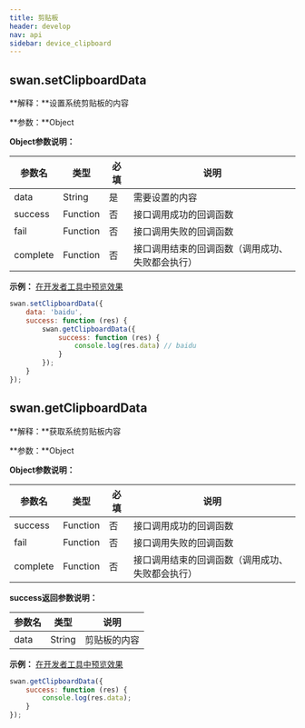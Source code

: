 ```yaml
---
title: 剪贴板
header: develop
nav: api
sidebar: device_clipboard
---
```


## swan.setClipboardData

**解释：**设置系统剪贴板的内容

**参数：**Object

**Object参数说明：**

|参数名 |类型  |必填  |说明|
|---- | ---- | ---- |---- |
|data  |  String  |是  | 需要设置的内容|
|success |Function  |  否  | 接口调用成功的回调函数|
|fail  | Function  |  否  | 接口调用失败的回调函数|
|complete   | Function   | 否  | 接口调用结束的回调函数（调用成功、失败都会执行）|

**示例：**
<a href="swanide://fragment/fb9c6df88f60031316330ec0fe156cad1540394512" title="在开发者工具中预览效果" target="_blank">在开发者工具中预览效果</a>
```js
swan.setClipboardData({
    data: 'baidu',
    success: function (res) {
        swan.getClipboardData({
            success: function (res) {
                console.log(res.data) // baidu
            }
        });
    }
});
```
<!-- #### 错误码

<!-- **Andriod**

|错误码|说明|
|--|--|
|202|解析失败，请检查参数是否正确。|

**iOS**

|错误码|说明|
|--|--|
|202|解析失败，请检查参数是否正确。|  -->

## swan.getClipboardData

**解释：**获取系统剪贴板内容

**参数：**Object

**Object参数说明：**

|参数名 |类型  |必填  |说明|
|---- | ---- | ---- |---- |
|success |Function |   否 |  接口调用成功的回调函数|
|fail  |  Function |   否 |  接口调用失败的回调函数|
|complete  |  Function |   否  | 接口调用结束的回调函数（调用成功、失败都会执行）|

**success返回参数说明：**

|参数名 |类型  |说明|
|---- | ---- | ---- |
|data   | String | 剪贴板的内容|

**示例：**
<a href="swanide://fragment/fb9c6df88f60031316330ec0fe156cad1540394512" title="在开发者工具中预览效果" target="_blank">在开发者工具中预览效果</a>
```js
swan.getClipboardData({
    success: function (res) {
        console.log(res.data);
    }
});
```
<!-- #### 错误码

<!-- **Andriod**

|错误码|说明|
|--|--|
|1001|执行失败|  -->
